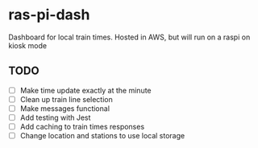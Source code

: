 # ras-pi-dash

Dashboard for local train times. Hosted in AWS, but will run on a raspi on kiosk mode

## TODO

- [ ] Make time update exactly at the minute
- [ ] Clean up train line selection
- [ ] Make messages functional
- [ ] Add testing with Jest
- [ ] Add caching to train times responses
- [ ] Change location and stations to use local storage
